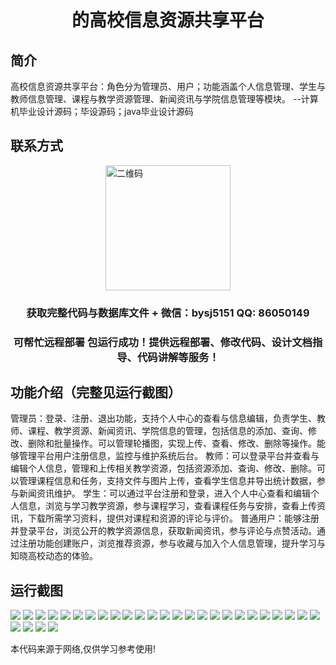 <p><h1 align="center">的高校信息资源共享平台</h1></p>

## 简介
高校信息资源共享平台：角色分为管理员、用户；功能涵盖个人信息管理、学生与教师信息管理、课程与教学资源管理、新闻资讯与学院信息管理等模块。    --计算机毕业设计源码；毕设源码；java毕业设计源码


## 联系方式
<img src="https://bs-1329754181.cos.ap-shanghai.myqcloud.com/wx.jpg" alt="二维码" style="display: block; margin: 0 auto;" width="200px">
<p><h3 align="center">获取完整代码与数据库文件 + 微信：bysj5151 QQ: 86050149</h3></p>
<p><h3 align="center">可帮忙远程部署 包运行成功！提供远程部署、修改代码、设计文档指导、代码讲解等服务！</h3></p>

## 功能介绍（完整见运行截图）
管理员：登录、注册、退出功能，支持个人中心的查看与信息编辑，负责学生、教师、课程、教学资源、新闻资讯、学院信息的管理，包括信息的添加、查询、修改、删除和批量操作。可以管理轮播图，实现上传、查看、修改、删除等操作。能够管理平台用户注册信息，监控与维护系统后台。 教师：可以登录平台并查看与编辑个人信息，管理和上传相关教学资源，包括资源添加、查询、修改、删除。可以管理课程信息和任务，支持文件与图片上传，查看学生信息并导出统计数据，参与新闻资讯维护。 学生：可以通过平台注册和登录，进入个人中心查看和编辑个人信息，浏览与学习教学资源，参与课程学习，查看课程任务与安排，查看上传资讯，下载所需学习资料，提供对课程和资源的评论与评价。 普通用户：能够注册并登录平台，浏览公开的教学资源信息，获取新闻资讯，参与评论与点赞活动。通过注册功能创建账户，浏览推荐资源，参与收藏与加入个人信息管理，提升学习与知晓高校动态的体验。


## 运行截图
![](https://bs-1329754181.cos.ap-shanghai.myqcloud.com/ssm/UniversityInformationResourceSharingPlatform/img/001.jpg)
![](https://bs-1329754181.cos.ap-shanghai.myqcloud.com/ssm/UniversityInformationResourceSharingPlatform/img/002.jpg)
![](https://bs-1329754181.cos.ap-shanghai.myqcloud.com/ssm/UniversityInformationResourceSharingPlatform/img/003.jpg)
![](https://bs-1329754181.cos.ap-shanghai.myqcloud.com/ssm/UniversityInformationResourceSharingPlatform/img/004.jpg)
![](https://bs-1329754181.cos.ap-shanghai.myqcloud.com/ssm/UniversityInformationResourceSharingPlatform/img/005.jpg)
![](https://bs-1329754181.cos.ap-shanghai.myqcloud.com/ssm/UniversityInformationResourceSharingPlatform/img/006.jpg)
![](https://bs-1329754181.cos.ap-shanghai.myqcloud.com/ssm/UniversityInformationResourceSharingPlatform/img/007.jpg)
![](https://bs-1329754181.cos.ap-shanghai.myqcloud.com/ssm/UniversityInformationResourceSharingPlatform/img/008.jpg)
![](https://bs-1329754181.cos.ap-shanghai.myqcloud.com/ssm/UniversityInformationResourceSharingPlatform/img/009.jpg)
![](https://bs-1329754181.cos.ap-shanghai.myqcloud.com/ssm/UniversityInformationResourceSharingPlatform/img/010.jpg)
![](https://bs-1329754181.cos.ap-shanghai.myqcloud.com/ssm/UniversityInformationResourceSharingPlatform/img/011.jpg)
![](https://bs-1329754181.cos.ap-shanghai.myqcloud.com/ssm/UniversityInformationResourceSharingPlatform/img/012.jpg)
![](https://bs-1329754181.cos.ap-shanghai.myqcloud.com/ssm/UniversityInformationResourceSharingPlatform/img/013.jpg)
![](https://bs-1329754181.cos.ap-shanghai.myqcloud.com/ssm/UniversityInformationResourceSharingPlatform/img/014.jpg)
![](https://bs-1329754181.cos.ap-shanghai.myqcloud.com/ssm/UniversityInformationResourceSharingPlatform/img/015.jpg)
![](https://bs-1329754181.cos.ap-shanghai.myqcloud.com/ssm/UniversityInformationResourceSharingPlatform/img/016.jpg)
![](https://bs-1329754181.cos.ap-shanghai.myqcloud.com/ssm/UniversityInformationResourceSharingPlatform/img/017.jpg)
![](https://bs-1329754181.cos.ap-shanghai.myqcloud.com/ssm/UniversityInformationResourceSharingPlatform/img/018.jpg)
![](https://bs-1329754181.cos.ap-shanghai.myqcloud.com/ssm/UniversityInformationResourceSharingPlatform/img/019.jpg)
![](https://bs-1329754181.cos.ap-shanghai.myqcloud.com/ssm/UniversityInformationResourceSharingPlatform/img/020.jpg)
![](https://bs-1329754181.cos.ap-shanghai.myqcloud.com/ssm/UniversityInformationResourceSharingPlatform/img/021.jpg)
![](https://bs-1329754181.cos.ap-shanghai.myqcloud.com/ssm/UniversityInformationResourceSharingPlatform/img/022.jpg)
![](https://bs-1329754181.cos.ap-shanghai.myqcloud.com/ssm/UniversityInformationResourceSharingPlatform/img/023.jpg)
![](https://bs-1329754181.cos.ap-shanghai.myqcloud.com/ssm/UniversityInformationResourceSharingPlatform/img/024.jpg)
![](https://bs-1329754181.cos.ap-shanghai.myqcloud.com/ssm/UniversityInformationResourceSharingPlatform/img/025.jpg)
![](https://bs-1329754181.cos.ap-shanghai.myqcloud.com/ssm/UniversityInformationResourceSharingPlatform/img/026.jpg)
![](https://bs-1329754181.cos.ap-shanghai.myqcloud.com/ssm/UniversityInformationResourceSharingPlatform/img/027.jpg)
![](https://bs-1329754181.cos.ap-shanghai.myqcloud.com/ssm/UniversityInformationResourceSharingPlatform/img/028.jpg)
![](https://bs-1329754181.cos.ap-shanghai.myqcloud.com/ssm/UniversityInformationResourceSharingPlatform/img/029.jpg)

<p>本代码来源于网络,仅供学习参考使用!</p>
